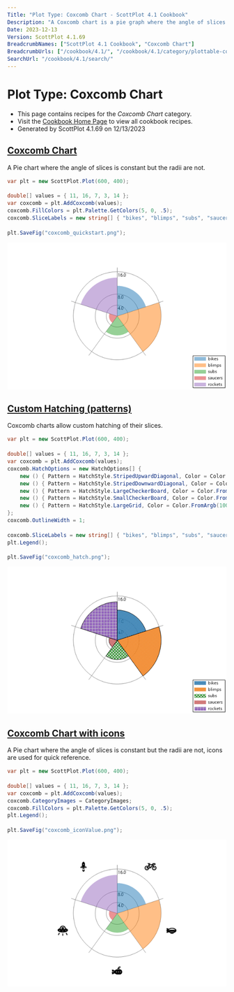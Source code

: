 ```yaml
---
Title: "Plot Type: Coxcomb Chart - ScottPlot 4.1 Cookbook"
Description: "A Coxcomb chart is a pie graph where the angle of slices is constant but the radii are not."
Date: 2023-12-13
Version: ScottPlot 4.1.69
BreadcrumbNames: ["ScottPlot 4.1 Cookbook", "Coxcomb Chart"]
BreadcrumbUrls: ["/cookbook/4.1/", "/cookbook/4.1/category/plottable-coxcomb/"]
SearchUrl: "/cookbook/4.1/search/"
---
```


# Plot Type: Coxcomb Chart
* This page contains recipes for the _Coxcomb Chart_ category.
* Visit the [Cookbook Home Page](../../) to view all cookbook recipes.
* Generated by ScottPlot 4.1.69 on 12/13/2023
<h2><a id='coxcomb-chart' href='/cookbook/4.1/recipes/coxcomb_quickstart/'>Coxcomb Chart</a></h2>

A Pie chart where the angle of slices is constant but the radii are not.

```cs
var plt = new ScottPlot.Plot(600, 400);

double[] values = { 11, 16, 7, 3, 14 };
var coxcomb = plt.AddCoxcomb(values);
coxcomb.FillColors = plt.Palette.GetColors(5, 0, .5);
coxcomb.SliceLabels = new string[] { "bikes", "blimps", "subs", "saucers", "rockets" };

plt.SaveFig("coxcomb_quickstart.png");
```

<img src='../../images/coxcomb_quickstart.png' class='d-block mx-auto my-5' />


<h2><a id='custom-hatching-(patterns)' href='/cookbook/4.1/recipes/coxcomb_hatch/'>Custom Hatching (patterns)</a></h2>

Coxcomb charts allow custom hatching of their slices.

```cs
var plt = new ScottPlot.Plot(600, 400);

double[] values = { 11, 16, 7, 3, 14 };
var coxcomb = plt.AddCoxcomb(values);
coxcomb.HatchOptions = new HatchOptions[] {
    new () { Pattern = HatchStyle.StripedUpwardDiagonal, Color = Color.FromArgb(100, Color.Gray) },
    new () { Pattern = HatchStyle.StripedDownwardDiagonal, Color = Color.FromArgb(100, Color.Gray) },
    new () { Pattern = HatchStyle.LargeCheckerBoard, Color = Color.FromArgb(100, Color.Gray) },
    new () { Pattern = HatchStyle.SmallCheckerBoard, Color = Color.FromArgb(100, Color.Gray) },
    new () { Pattern = HatchStyle.LargeGrid, Color = Color.FromArgb(100, Color.Gray) },
};
coxcomb.OutlineWidth = 1;

coxcomb.SliceLabels = new string[] { "bikes", "blimps", "subs", "saucers", "rockets" };
plt.Legend();

plt.SaveFig("coxcomb_hatch.png");
```

<img src='../../images/coxcomb_hatch.png' class='d-block mx-auto my-5' />


<h2><a id='coxcomb-chart-with-icons' href='/cookbook/4.1/recipes/coxcomb_iconvalue/'>Coxcomb Chart with icons</a></h2>

A Pie chart where the angle of slices is constant but the radii are not, icons are used for quick reference.

```cs
var plt = new ScottPlot.Plot(600, 400);

double[] values = { 11, 16, 7, 3, 14 };
var coxcomb = plt.AddCoxcomb(values);
coxcomb.CategoryImages = CategoryImages;
coxcomb.FillColors = plt.Palette.GetColors(5, 0, .5);
plt.Legend();

plt.SaveFig("coxcomb_iconValue.png");
```

<img src='../../images/coxcomb_iconvalue.png' class='d-block mx-auto my-5' />



